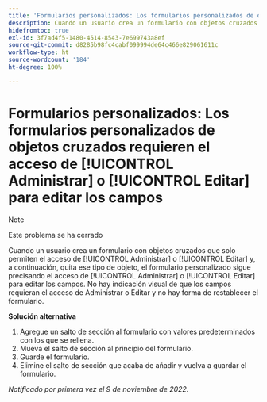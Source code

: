 ```yaml
---
title: 'Formularios personalizados: Los formularios personalizados de objetos cruzados requieren el acceso de Administrar o Editar para editar los campos'
description: Cuando un usuario crea un formulario con objetos cruzados que solo permiten el acceso de Administrar o Editar y, a continuación, quita ese tipo de objeto, el formulario personalizado sigue precisando el acceso de Administrar o Editar para editar los campos. No hay indicación visual de que los campos requieran el acceso de Administrar o Editar y no hay forma de restablecer el formulario.
hidefromtoc: true
exl-id: 3f7ad4f5-1480-4514-8543-7e699743a8ef
source-git-commit: d8285b98fc4cabf099994de64c466e829061611c
workflow-type: ht
source-wordcount: '184'
ht-degree: 100%

---
```


# Formularios personalizados: Los formularios personalizados de objetos cruzados requieren el acceso de [!UICONTROL Administrar] o [!UICONTROL Editar] para editar los campos

>[!NOTE]
>
>Este problema se ha cerrado

Cuando un usuario crea un formulario con objetos cruzados que solo permiten el acceso de [!UICONTROL Administrar] o [!UICONTROL Editar] y, a continuación, quita ese tipo de objeto, el formulario personalizado sigue precisando el acceso de [!UICONTROL Administrar] o [!UICONTROL Editar] para editar los campos. No hay indicación visual de que los campos requieran el acceso de Administrar o Editar y no hay forma de restablecer el formulario.

**Solución alternativa**

1. Agregue un salto de sección al formulario con valores predeterminados con los que se rellena.
2. Mueva el salto de sección al principio del formulario.
3. Guarde el formulario.
4. Elimine el salto de sección que acaba de añadir y vuelva a guardar el formulario.

_Notificado por primera vez el 9 de noviembre de 2022._
